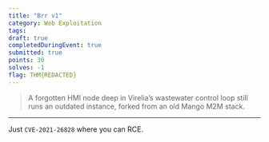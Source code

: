 ```yaml
---
title: "Brr v1"
category: Web Exploitation
tags: 
draft: true
completedDuringEvent: true
submitted: true
points: 30
solves: -1
flag: THM{REDACTED}
---
```

> A forgotten HMI node deep in Virelia’s wastewater control loop still runs an outdated instance, forked from an old Mango M2M stack. 

---

Just `CVE-2021-26828` where you can RCE.
